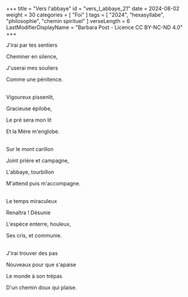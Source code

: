 +++
title = "Vers l'abbaye"
id = "vers_l_abbaye_21"
date = 2024-08-02
weight = 30
categories = [ "Foi" ]
tags = [ "2024", "hexasyllabe", "philosophie", "chemin spirituel" ]
verseLength = 6
LastModifierDisplayName = "Barbara Post - Licence CC BY-NC-ND 4.0"
+++

J'irai par tes sentiers

Cheminer en silence,

J'userai mes souliers

Comme une pénitence.

 \
Vigoureux pissenlit,

Gracieuse épilobe,

Le pré sera mon lit

Et la Mère m'englobe.

 \
Sur le mont carillon

Joint prière et campagne,

L'abbaye, tourbillon

M'attend puis m'accompagne.

 \
Le temps miraculeux

Renaîtra ! Désunie

L'espèce enterre, houleux,

Ses cris, et communie.

 \
J'irai trouver des pas

Nouveaux pour que s'apaise

Le monde à son trépas

D'un chemin doux qui plaise.
